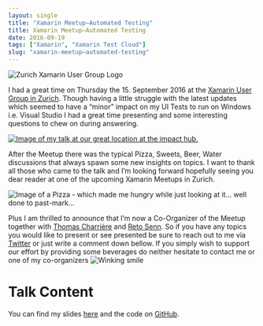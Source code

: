 ```yaml
---
layout: single
title: "Xamarin Meetup–Automated Testing"
title: Xamarin Meetup–Automated Testing
date: 2016-09-19
tags: ["Xamarin", "Xamarin Test Cloud"]
slug: "xamarin-meetup–automated-testing"
---
```


![Zurich Xamarin User Group Logo](http://photos3.meetupstatic.com/photos/event/7/3/0/c/highres_424289452.jpeg "Zurich Xamarin User Group Logo")
 
I had a great time on Thursday the 15. September 2016 at the [Xamarin User Group in Zurich](http://www.meetup.com/xamarin-zurich/ "Link to the Xamarin User Group Meetup"). Though having a little struggle with the latest updates which seemed to have a “minor” impact on my UI Tests to run on Windows i.e. Visual Studio I had a great time presenting and some interesting questions to chew on during answering.
 
[![Image of my talk at our great location at the impact hub.](https://mallibone.com/posts/files/ecee43b9-1bd9-4836-bac9-f0a7f15b61ff.jpg "Image of my talk at our great location at the impact hub.")](https://mallibone.com/posts/files/5f9a357f-a5d3-4fe0-b53d-bcc886b0b3e1.jpg)
 
After the Meetup there was the typical Pizza, Sweets, Beer, Water discussions that always spawn some new insights on topics. I want to thank all those who came to the talk and I’m looking forward hopefully seeing you dear reader at one of the upcoming Xamarin Meetups in Zurich.
 
![Image of a Pizza - which made me hungry while just looking at it... well done to past-mark...](http://www.publicdomainpictures.net/pictures/40000/velka/italian-pizza.jpg "Image of a Pizza - which made me hungry while just looking at it... well done to past-mark...")
 
Plus I am thrilled to announce that I’m now a Co-Organizer of the Meetup together with [Thomas Charrière](https://twitter.com/__charri "Link to Thomas Twitter") and [Reto Senn](https://twitter.com/lores3000 "Link to Retos Twitter"). So if you have any topics you would like to present or see presented be sure to reach out to me via  [Twitter](https://twitter.com/mallibone "Me on Twitter") or just write a comment down bellow. If you simply wish to support our effort by providing some beverages do neither hesitate to contact me or one of my co-organizers ![Winking smile](https://mallibone.com/posts/files/529f9c1e-507c-48f4-8f02-de9eba77258d.png)
 
# 
 
# Talk Content
 
You can find my slides [here](https://1drv.ms/b/s!AjByx1xo4T5bwq4ueAavEJKAB90G_A "Link to slide deck") and the code on [GitHub](https://github.com/mallibone/Xtc101 "Link to the GitHub repository of the code presented during my meetup talk").
